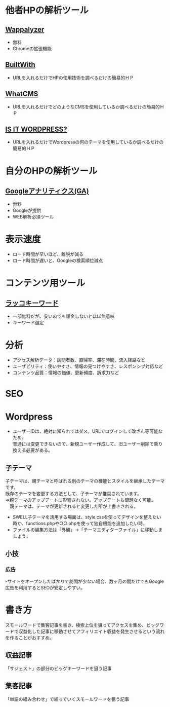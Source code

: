 # 他者HPの解析ツール
## [Wappalyzer](https://www.wappalyzer.com/)
- 無料
- Chromeの拡張機能
## [BuiltWith](https://builtwith.com/)
- URLを入れるだけでHPの使用技術を調べるだけの簡易的ＨＰ
## [WhatCMS](https://whatcms.org/)
- URLを入れるだけでどのようなCMSを使用しているか調べるだけの簡易的ＨＰ
## [IS IT WORDPRESS?](https://www.isitwp.com/)
- URLを入れるだけでWordpressの何のテーマを使用しているか調べるだけの簡易的ＨＰ

# 自分のHPの解析ツール
## [Googleアナリティクス(GA)]()
- 無料
- Googleが提供
- WEB解析必須ツール

# 表示速度
- ロード時間が早いほど、離脱が減る
- ロード時間が遅いと、Googleの検索順位減点

# コンテンツ用ツール
## [ラッコキーワード](https://rakkokeyword.com/)
- 一部無料だが、安いのでも課金しないとほぼ無意味
- キーワード選定

# 分析
- アクセス解析データ：訪問者数、直帰率、滞在時間、流入経路など
- ユーザビリティ：使いやすさ、情報の見つけやすさ、レスポンシブ対応など
- コンテンツ品質：情報の価値、更新頻度、訴求力など

# SEO
# Wordpress
- ユーザーIDは、絶対に知られてはダメ。URLでログインして改ざん等可能なため。  
  普通には変更できないので、新規ユーザー作成して、旧ユーザー削除で乗り換える必要がある。
## 子テーマ
子テーマは、親テーマと呼ばれる別のテーマの機能とスタイルを継承したテーマです。  
既存のテーマを変更する方法として、子テーマが推奨されています。  
⇒親テーマのアップデートに影響されない。アップデートも問題なく可能。  
　親テーマは、テーマが更新されると変更した所が上書きされる。
- SWELL子テーマを活用する場面は、style.cssを使ってデザインを整えたい時か、functions.phpや○○.phpを使って独自機能を追加したい時。
- ファイルの編集方法は「外観」→「テーマエディターファイル」に移動しましょう。
## 小技
### 広告
-サイトをオープンしたばかりで訪問が少ない場合、数ヶ月の間だけでもGoogle広告を利用するとSEOが安定しやすい。

# 書き方
スモールワードで集客記事を書き、検索上位を狙ってアクセスを集め、ビッグワードで収益化した記事に移動させてアフィリエイト収益を発生させるという流れを作ることがおすすめ。
## 収益記事
「サジェスト」の部分のビッグキーワードを狙う記事
## 集客記事
「単語の組み合わせ」で絞っていくスモールワードを狙う記事
